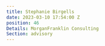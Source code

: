 ```yaml
---
title: Stephanie Birgells
date: 2023-03-10 17:54:00 Z
position: 46
Details: MorganFranklin Consulting
Section: advisory
---
```


